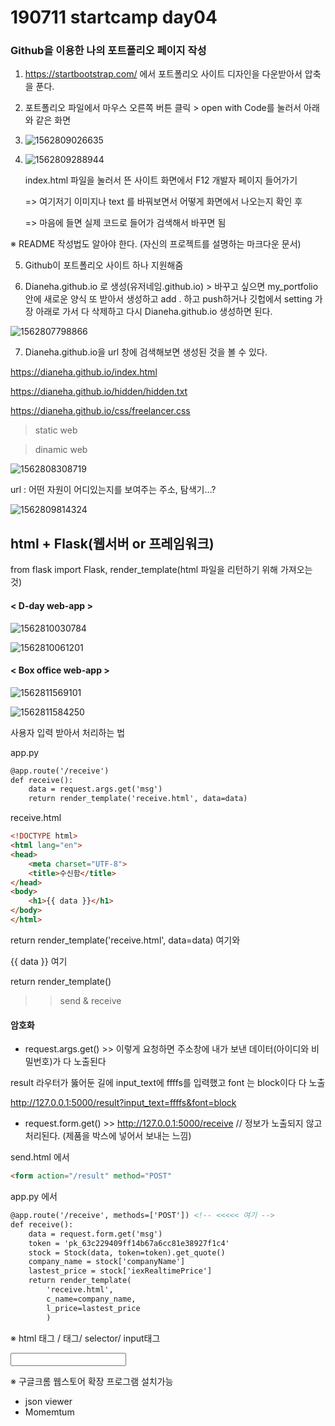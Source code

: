 # 190711 startcamp day04





### Github을 이용한 나의 포트폴리오 페이지 작성

1. https://startbootstrap.com/ 에서 포트폴리오 사이트 디자인을 다운받아서 압축을 푼다.
2. 포트폴리오 파일에서 마우스 오른쪽 버튼 클릭 > open with Code를 눌러서 아래와 같은 화면
3. ![1562809026635](C:\Users\student\AppData\Roaming\Typora\typora-user-images\1562809026635.png)

4. ![1562809288944](C:\Users\student\AppData\Roaming\Typora\typora-user-images\1562809288944.png)

   index.html 파일을 눌러서 뜬 사이트 화면에서 F12 개발자 페이지 들어가기

   => 여기저기 이미지나 text 를 바꿔보면서 어떻게 화면에서 나오는지 확인 후 

   => 마음에 들면 실제 코드로 들어가 검색해서 바꾸면 됨



※ README  작성법도 알아야 한다. (자신의 프로젝트를 설명하는 마크다운 문서)

5. Github이 포트폴리오 사이트 하나 지원해줌

6. Dianeha.github.io 로 생성(유저네임.github.io) >  바꾸고 싶으면 my_portfolio 안에 새로운 양식 또 받아서 생성하고 add . 하고 push하거나 깃헙에서 setting 가장 아래로 가서 다 삭제하고 다시 Dianeha.github.io 생성하면 된다. 

![1562807798866](C:\Users\student\AppData\Roaming\Typora\typora-user-images\1562807798866.png)

7. Dianeha.github.io을 url 창에 검색해보면 생성된 것을 볼 수 있다.



https://dianeha.github.io/index.html

https://dianeha.github.io/hidden/hidden.txt

https://dianeha.github.io/css/freelancer.css

> static web

> dinamic web



![1562808308719](C:\Users\student\AppData\Roaming\Typora\typora-user-images\1562808308719.png)

url : 어떤 자원이 어디있는지를 보여주는 주소, 탐색기...?

![1562809814324](C:\Users\student\AppData\Roaming\Typora\typora-user-images\1562809814324.png)

## html + Flask(웹서버 or 프레임워크)



from flask import Flask, render_template(html 파일을 리턴하기 위해 가져오는 것)



#### < D-day web-app >

![1562810030784](C:\Users\student\AppData\Roaming\Typora\typora-user-images\1562810030784.png)

![1562810061201](C:\Users\student\AppData\Roaming\Typora\typora-user-images\1562810061201.png)



#### < Box office web-app >

![1562811569101](C:\Users\student\AppData\Roaming\Typora\typora-user-images\1562811569101.png)

![1562811584250](C:\Users\student\AppData\Roaming\Typora\typora-user-images\1562811584250.png)

사용자 입력 받아서 처리하는 법 

app.py

```html
@app.route('/receive')
def receive():
    data = request.args.get('msg')
    return render_template('receive.html', data=data)
```



receive.html

```html
<!DOCTYPE html>
<html lang="en">
<head>
    <meta charset="UTF-8">
    <title>수신함</title>
</head>
<body>
    <h1>{{ data }}</h1>
</body>
</html>
```

return render_template('receive.html', data=data) 여기와

{{ data }} 여기





return render_template()

> >  send & receive



#### 암호화



* request.args.get() >> 이렇게 요청하면 주소창에 내가 보낸 데이터(아이디와 비밀번호)가 다 노출된다

result 라우터가 뚫어둔 길에 input_text에 ffffs를 입력했고 font 는 block이다 다 노출

http://127.0.0.1:5000/result?input_text=ffffs&font=block



* request.form.get() >> http://127.0.0.1:5000/receive // 정보가 노출되지 않고 처리된다. (제품을 박스에 넣어서 보내는 느낌)

send.html 에서

```html
<form action="/result" method="POST"
```

app.py 에서

```html
@app.route('/receive', methods=['POST']) <!-- <<<<< 여기 -->
def receive():
    data = request.form.get('msg')
    token = 'pk_63c229409ff14b67a6cc81e38927f1c4'
    stock = Stock(data, token=token).get_quote()
    company_name = stock['companyName']
    lastest_price = stock['iexRealtimePrice']
    return render_template(
        'receive.html',
        c_name=company_name,
        l_price=lastest_price
        )
```



<form action="/receive" method="POST">







※ html <form> 태그 / <a> 태그/ selector/ input태그



<input>

※ 구글크롬 웹스토어 확장 프로그램 설치가능

* json viewer
* Momemtum





